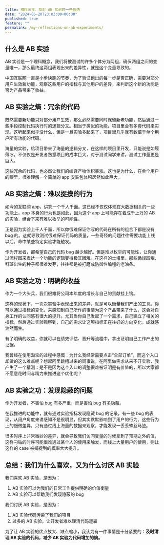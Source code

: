 ```yaml
---
title: 相伴三年，我对 AB 实验的一些感悟
date: "2024-05-20T23:03:00+00:00"
published: true
feature: ""
permalink: /my-reflections-on-ab-experiments/
---
```


## 什么是 AB 实验

AB 实验是一个理科概念，我们将被测试的许多个体分为两组，确保两组之间的变量唯一，那么最终这两组表现出来的差异性，就是这个变量导致的。

中国互联网一直是小步快跑的节奏，为了验证跑出的每一步是否正确，需要对部分用户生效新功能，观察这些用户的指标与其他用户的差异，来判断这个新的功能是否为产品带来了收益。

## AB 实验之熵：冗余的代码

既然需要新功能只对部分用户生效，那么必然需要同时保留新老功能，然后通过一些手段控制代码执行时的逻辑分叉。相当于类似的功能，项目里会有多套代码来实现。这听起来似乎没什么，但是一旦实验多起来了，项目里几乎就有数倍于单个用户所有功能的代码。

海量的实验，给项目带来了海量的逻辑分叉，在这样的项目里开发，只能说是如履薄冰。不仅仅是开发者熟悉项目的成本巨大，对于测试同学来讲，测试工作量更是巨大。

这些冗余的代码，也必然让我们的编译产物体积暴涨。这也是为什么，在单个用户的眼里，很难理解一个简单的 app 安装包体积居然如此巨大。

## AB 实验之熵：难以捉摸的行为

如今的互联网 app，讲究一个千人千面。这已经不仅仅体现在大数据相关的一些功能上，app 本身的行为也是如此，因为这个 app 上可能存在着成千上万的 AB 的实验，组合下来有难以枚举的可能性。

正是因为实验上千人千面，所以你很难保证你写的代码在所有的组合下都是没有 bug 的。这就导致测试很难保证代码的质量，一些奇怪的问题往往需要功能上线以后，命中某些特定实验才能触发。

作为开发者，都希望自己的代码 bug 越少越好。但是难以枚举的可能性，让你通过流程图来表达一个功能的逻辑变得极其困难。在这样的土壤里，那些循规蹈矩、科班出生的种子都很难发芽，往往都是被打磨成防御性编程的老油条。

## AB 实验之功：明确的收益

作为一个大头兵，我们很难将公司本年度的增长与自己的贡献挂上钩。

这样的现状下，一次次实验中表现出来的差异，就是可以衡量我们产出的工具。你可以通过指标的变化，来感知到自己所作的事情为这个产品带来了什么，这会对自身工作的认同感有很大的提升。尤其当你自己发起了一个需求，自己建立了相关的指标，然后通过实验观察到，自己的需求让这项指标正在往好的方向变化，成就感油然而生。

有了明确的收益，你就可以在绩效评估、晋升等流程中，拿出证明自己工作产出的证据。

我曾经在使用淘宝的过程中感慨：为什么我经常需要点击“全部订单”，而这个入口却做的这么难点呢？想起阿里跳槽过来的同事说，在阿里做需求从来不开实验，我产生了一个猜测：是不是因为这个入口的调整很难被证明是有价值的，所以大家都不愿意花时间与精力来推进这个优化呢？

## AB 实验之功：发现隐蔽的问题

作为开发者，不害怕 bug 有多严重，而是害怕 bug 有多隐蔽。

在我推进的功能中，就有通过实验指标发现隐藏 bug 的记录。有一些 bug 的表现，从用户角度来讲感知不是很明显，但其实默默影响到了用户的行为。这些行为上的细微差异，只有通过线上海量的数据来观察，才能发现一丢丢蛛丝马迹。

很多时序上非常微妙的差异，就会导致我们访问变量的时候拿到了预期之外的值，这样刁钻的时序可能很难通过某个人的使用来触发，而线上大量用户的使用，则让这样的 case 被捕捉到的概率大大提升。

## 总结：我们为什么喜欢，又为什么讨厌 AB 实验

我们喜欢 AB 实验，是因为：

1.  AB 实验可以为我们的日常工作提供明确的价值衡量
2.  AB 实验可以帮助我们发现隐蔽的 bug

我们讨厌 AB 实验，是因为：

1.  AB 实验代码污染了我们的项目
2.  过多的 AB 实验，让开发者难以理清代码逻辑

为了让 AB 实验的优点放大、缺点缩小，我认为有一件事情是十分紧要的：**及时清理 AB 实验的代码，减少 AB 实验为代码增加的熵。**
